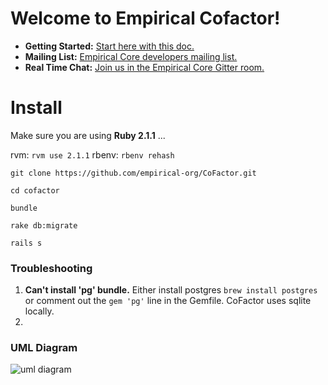 # Welcome to Empirical Cofactor!

- **Getting Started:** [Start here with this doc.](https://github.com/empirical-org/Documentation/tree/master/Getting-Started) 
- **Mailing List:** [Empirical Core developers mailing list.](https://groups.google.com/forum/#!forum/empirical-core)
- **Real Time Chat:** [Join us in the Empirical Core Gitter room.](https://gitter.im/empirical-org)

# Install


Make sure you are using __Ruby 2.1.1__ ...

rvm: `rvm use 2.1.1`
rbenv: `rbenv rehash`


```
git clone https://github.com/empirical-org/CoFactor.git
```
```
cd cofactor
```
```
bundle
```
```
rake db:migrate
```
```
rails s
```

### Troubleshooting

1. __Can't install 'pg' bundle.__ Either install postgres `brew install postgres` or comment out the `gem 'pg'` line in the Gemfile. CoFactor uses sqlite locally.
2. 

### UML Diagram

![uml diagram](http://i.imgur.com/zpTOUGb.png "Title")
